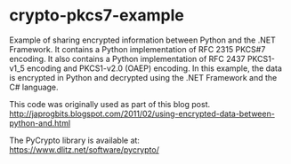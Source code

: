 crypto-pkcs7-example
====================

Example of sharing encrypted information between Python and the .NET Framework. It contains a Python implementation of RFC 2315 PKCS#7 encoding. It also contains a Python implementation of RFC 2437 PKCS1-v1_5 encoding and PKCS1-v2.0 (OAEP) encoding. In this example, the data is encrypted in Python and decrypted using the .NET Framework and the C# language.

This code was originally used as part of this blog post.
http://japrogbits.blogspot.com/2011/02/using-encrypted-data-between-python-and.html

The PyCrypto library is available at:
https://www.dlitz.net/software/pycrypto/

